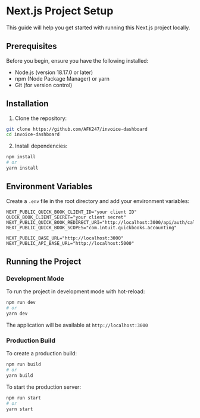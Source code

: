 # Next.js Project Setup

This guide will help you get started with running this Next.js project locally.

## Prerequisites

Before you begin, ensure you have the following installed:

- Node.js (version 18.17.0 or later)
- npm (Node Package Manager) or yarn
- Git (for version control)

## Installation

1. Clone the repository:

```bash
git clone https://github.com/AFK247/invoice-dashboard
cd invoice-dashboard
```

2. Install dependencies:

```bash
npm install
# or
yarn install
```

## Environment Variables

Create a `.env` file in the root directory and add your environment variables:

```plaintext
NEXT_PUBLIC_QUICK_BOOK_CLIENT_ID="your client ID"
QUICK_BOOK_CLIENT_SECRET="your client secret"
NEXT_PUBLIC_QUICK_BOOK_REDIRECT_URI="http://localhost:3000/api/auth/callback"
NEXT_PUBLIC_QUICK_BOOK_SCOPES="com.intuit.quickbooks.accounting"

NEXT_PUBLIC_BASE_URL="http://localhost:3000"
NEXT_PUBLIC_API_BASE_URL="http://localhost:5000"
```

## Running the Project

### Development Mode

To run the project in development mode with hot-reload:

```bash
npm run dev
# or
yarn dev
```

The application will be available at `http://localhost:3000`

### Production Build

To create a production build:

```bash
npm run build
# or
yarn build
```

To start the production server:

```bash
npm run start
# or
yarn start
```
